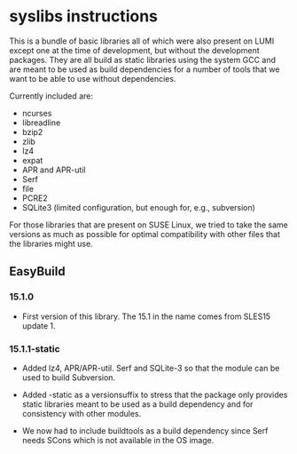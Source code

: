 # syslibs instructions

This is a bundle of basic libraries all of which were also present on LUMI except one
at the time of development, but without the development packages. They are all build
as static libraries using the system GCC and are meant to be used as build dependencies
for a number of tools that we want to be able to use without dependencies.

Currently included are:
  * ncurses
  * libreadline
  * bzip2
  * zlib
  * lz4
  * expat
  * APR and APR-util
  * Serf
  * file
  * PCRE2
  * SQLite3 (limited configuration, but enough for, e.g., subversion)

For those libraries that are present on SUSE Linux, we tried to take the same versions
as much as possible for optimal compatibility with other files that the libraries might
use.


## EasyBuild


### 15.1.0

  * First version of this library. The 15.1 in the name comes from SLES15 update 1.


### 15.1.1-static

  * Added lz4, APR/APR-util. Serf and SQLite-3 so that the module can be used to build
    Subversion.

  * Added -static as a versionsuffix to stress that the package only provides static libraries
    meant to be used as a build dependency and for consistency with other modules.

  * We now had to include buildtools as a build dependency since Serf needs SCons which
    is not available in the OS image.


